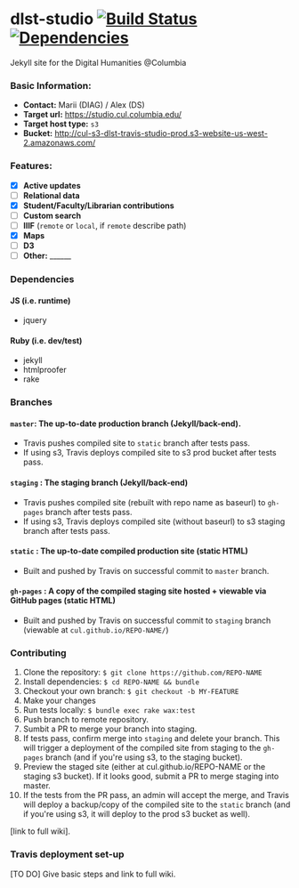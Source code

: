 # dlst-studio [![Build Status](https://travis-ci.org/cul/dlst-studio.svg?branch=master)](https://travis-ci.org/cul/dlst-studio) [![Dependencies](https://img.shields.io/librariesio/github/cul/dlst-studio.svg)](https://libraries.io/github/cul/dlst-studio)
Jekyll site for the Digital Humanities @Columbia

### Basic Information:

- __Contact:__ Marii (DIAG) / Alex (DS)
- __Target url:__ <https://studio.cul.columbia.edu/>
- __Target host type:__ `s3`
- __Bucket:__ <http://cul-s3-dlst-travis-studio-prod.s3-website-us-west-2.amazonaws.com/>
  
### Features:

- [x] __Active updates__ 
- [ ] __Relational data__
- [x] __Student/Faculty/Librarian contributions__
- [ ] __Custom search__
- [ ] __IIIF__ (`remote` or `local`, if `remote` describe path)
- [x] __Maps__
- [ ] __D3__
- [ ] __Other:__ ______

### Dependencies

#### JS (i.e. runtime)
- jquery

#### Ruby (i.e. dev/test)
- jekyll
- htmlproofer
- rake

### Branches

#### `master`: The up-to-date production branch (Jekyll/back-end). 
- Travis pushes compiled site to `static` branch after tests pass.
- If using s3, Travis deploys compiled site to s3 prod bucket after tests pass.

#### `staging` : The staging branch (Jekyll/back-end)
- Travis pushes compiled site (rebuilt with repo name as baseurl) to `gh-pages` branch after tests pass.
- If using s3, Travis deploys compiled site (without baseurl) to s3 staging branch after tests pass.

#### `static` : The up-to-date compiled production site (static HTML)
- Built and pushed by Travis on successful commit to `master` branch.

#### `gh-pages` : A copy of the compiled staging site hosted + viewable via GitHub pages (static HTML)
- Built and pushed by Travis on successful commit to `staging` branch (viewable at `cul.github.io/REPO-NAME/`)


### Contributing

1. Clone the repository: `$ git clone https://github.com/REPO-NAME`
2. Install dependencies: `$ cd REPO-NAME && bundle`
3. Checkout your own branch: `$ git checkout -b MY-FEATURE`
4. Make your changes
5. Run tests locally: `$ bundle exec rake wax:test`
6. Push branch to remote repository.
7. Sumbit a PR to merge your branch into staging.
8. If tests pass, confirm merge into `staging` and delete your branch. This will trigger a deployment of the compiled site from staging to the `gh-pages` branch (and if you're using s3, to the staging bucket).
9. Preview the staged site (either at cul.github.io/REPO-NAME or the staging s3 bucket). If it looks good, submit a PR to merge staging into master.
10. If the tests from the PR pass, an admin will accept the merge, and Travis will deploy a backup/copy of the compiled site to the `static` branch (and if you're using s3, it will deploy to the prod s3 bucket as well).

[link to full wiki].

### Travis deployment set-up

[TO DO] Give basic steps and link to full wiki.
